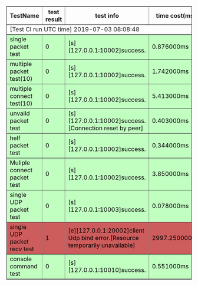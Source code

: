 <table border="1" cellpadding="10">
   <tr>
     <th>TestName</th>
     <th>test result</th>
 	<th>test info</th>
 	<th>time cost(ms)</th>
   </tr>
    <tr>
      <td colspan="4">[Test CI run UTC time] 2019-07-03 08:08:48</td>
    </tr>
   <tr style="background-color:#C1FFC1;color:Black;">
<td>single packet test</td>
<td>0</td>
<td>[s][127.0.0.1:10002]success.</td>
<td>0.876000ms</td>
<tr style="background-color:#C1FFC1;color:Black;">
<td>multiple packet test(10)</td>
<td>0</td>
<td>[s][127.0.0.1:10002]success.</td>
<td>1.742000ms</td>
<tr style="background-color:#C1FFC1;color:Black;">
<td>multiple connect test(10)</td>
<td>0</td>
<td>[s][127.0.0.1:10002]success.</td>
<td>5.413000ms</td>
<tr style="background-color:#C1FFC1;color:Black;">
<td>unvaild packet test</td>
<td>0</td>
<td>[s][127.0.0.1:10002]success.[Connection reset by peer]</td>
<td>0.403000ms</td>
<tr style="background-color:#C1FFC1;color:Black;">
<td>helf packet test</td>
<td>0</td>
<td>[s][127.0.0.1:10002]success.</td>
<td>0.344000ms</td>
<tr style="background-color:#C1FFC1;color:Black;">
<td>Muliple connect packet test</td>
<td>0</td>
<td>[s][127.0.0.1:10002]success.</td>
<td>3.850000ms</td>
<tr style="background-color:#C1FFC1;color:Black;">
<td>single UDP packet test</td>
<td>0</td>
<td>[s][127.0.0.1:10003]success.</td>
<td>0.078000ms</td>
<tr style="background-color:#CD5C5C;color:Black;">
<td>single UDP packet recv test</td>
<td>1</td>
<td>[e][127.0.0.1:20002]client Udp bind error.[Resource temporarily unavailable]</td>
<td>2997.250000ms</td>
<tr style="background-color:#C1FFC1;color:Black;">
<td>console command test</td>
<td>0</td>
<td>[s][127.0.0.1:10010]success.</td>
<td>0.551000ms</td>
 </table>
